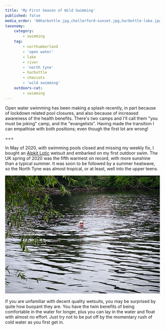 ```yaml
---
title: 'My First Season of Wild Swimming'
published: false
media_order: '00harbottle.jpg,chollerford-sunset.jpg,harbottle-lake.jpg,newbiggin-breakwater.jpg,north-tyne-2.jpg,north-tyne-1.jpg,north-tyne-3.jpg,upper-coquetdale-book.jpg'
taxonomy:
    category:
        - swimming
    tag:
        - northumberland
        - 'open water'
        - lake
        - river
        - 'north tyne'
        - harbottle
        - cheviots
        - 'wild swimming'
    outdoors-cat:
        - swimming
---
```


Open water swimming has been making a splash recently, in part because of lockdown related pool closures, and also because of increased awareness of the health benefits. There's two camps and I'll call them "you must be joking" camp, and the "evangelists". Having made the transition I can empathise with both positions; even though the first lot are wrong!

===

In May of 2020, with swimming pools closed and missing my weekly fix, I bought an [Alpkit Lotic](https://alpkit.com/products/lotic-mens) wetsuit and embarked on my first outdoor swim. The UK spring of 2020 was the fifth warmest on record, with more sunshine than a typical summer. It was soon to be followed by a summer heatwave, so the North Tyne was almost tropical, or at least, well into the upper teens.

![north-tyne-2](north-tyne-2.jpg "north-tyne-2")

If you are unfamiliar with decent quality wetsuits, you may be surprised by quite how buoyant they are. You have the twin benefits of being comfortable in the water for longer, plus you can lay in the water and float with almost no effort. Just try not to be put off by the momentary rush of cold water as you first get in.